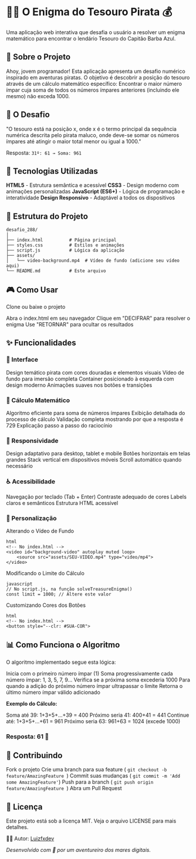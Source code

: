 # 🏴‍☠️ O Enigma do Tesouro Pirata 💰


Uma aplicação web interativa que desafia o usuário a resolver um enigma matemático para encontrar o lendário Tesouro do Capitão Barba Azul.

## 📖 Sobre o Projeto

Ahoy, jovem programador! Esta aplicação apresenta um desafio numérico inspirado em aventuras piratas. O objetivo é descobrir a posição do tesouro através de um cálculo matemático específico: 
Encontrar o maior número ímpar cuja soma de todos os números ímpares anteriores (incluindo ele mesmo) não exceda 1000.

## 🎯 O Desafio

"O tesouro está na posição x, onde x é o termo principal da sequência numérica descrita pelo pirata maluco, onde deve-se somar os números ímpares até atingir o maior total menor ou igual a 1000."

Resposta: ``31º: 61 → Soma: 961``

## 🚀 Tecnologias Utilizadas

**HTML5** - Estrutura semântica e acessível
**CSS3** - Design moderno com animações personalizadas
**JavaScript (ES6+)** - Lógica de programação e interatividade
**Design Responsivo** - Adaptável a todos os dispositivos

## 📁 Estrutura do Projeto
```
desafio_288/
│
├── index.html          # Página principal
├── styles.css          # Estilos e animações
├── script.js           # Lógica da aplicação
├── assets/
│   └── video-background.mp4  # Vídeo de fundo (adicione seu vídeo aqui)
└── README.md           # Este arquivo
```

## 🎮 Como Usar

Clone ou baixe o projeto

Abra o index.html em seu navegador
Clique em "DECIFRAR" para resolver o enigma
Use "RETORNAR" para ocultar os resultados

## ✨ Funcionalidades
### 🎨 Interface

Design temático pirata com cores douradas e elementos visuais
Vídeo de fundo para imersão completa
Container posicionado à esquerda com design moderno
Animações suaves nos botões e transições

### 🧮 Cálculo Matemático

Algoritmo eficiente para soma de números ímpares
Exibição detalhada do processo de cálculo
Validação completa mostrando por que a resposta é 729
Explicação passo a passo do raciocínio

### 📱 Responsividade

Design adaptativo para desktop, tablet e mobile
Botões horizontais em telas grandes
Stack vertical em dispositivos móveis
Scroll automático quando necessário

### ♿ Acessibilidade

Navegação por teclado (Tab + Enter)
Contraste adequado de cores
Labels claros e semânticos
Estrutura HTML acessível

### 🔧 Personalização
Alterando o Vídeo de Fundo
```
html
<!-- No index.html -->
<video id="background-video" autoplay muted loop>
    <source src="assets/SEU-VIDEO.mp4" type="video/mp4">
</video>
```
Modificando o Limite do Cálculo
```
javascript
// No script.js, na função solveTreasureEnigma()
const limit = 1000; // Altere este valor
```
Customizando Cores dos Botões
```
html
<!-- No index.html -->
<button style="--clr: #SUA-COR">
```

## 📊 Como Funciona o Algoritmo

O algoritmo implementado segue esta lógica:

Inicia com o primeiro número ímpar (1)
Soma progressivamente cada número ímpar: 1, 3, 5, 7, 9...
Verifica se a próxima soma excederia 1000
Para quando a adição do próximo número ímpar ultrapassar o limite
Retorna o último número ímpar válido adicionado

**Exemplo do Cálculo:**

Soma até 39: 1+3+5+...+39 = 400
Próximo seria 41: 400+41 = 441
Continue até: 1+3+5+...+61 = 961
Próximo seria 63: 961+63 = 1024 (excede 1000)
### Resposta: 61 💎


## 🤝 Contribuindo

Fork o projeto
Crie uma branch para sua feature ( ``git checkout -b feature/AmazingFeature ``)
Commit suas mudanças ( `` git commit -m 'Add some AmazingFeature' ``)
Push para a branch ( ``git push origin feature/AmazingFeature ``)
Abra um Pull Request

## 📝 Licença
Este projeto está sob a licença MIT. Veja o arquivo LICENSE para mais detalhes.

👨‍💻 Autor: [Luizfxdev](https://www.linkedin.com/in/luizfxdev)


*Desenvolvido com 💛 por um aventureiro dos mares digitais.*
